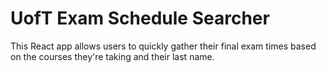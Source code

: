 # UofT Exam Schedule Searcher

This React app allows users to quickly gather their final exam times based on the courses they're taking and their last name.

